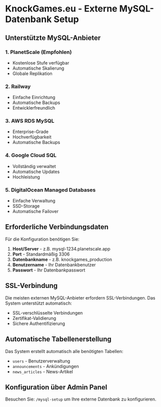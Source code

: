 # KnockGames.eu - Externe MySQL-Datenbank Setup

## Unterstützte MySQL-Anbieter

### 1. PlanetScale (Empfohlen)
- Kostenlose Stufe verfügbar
- Automatische Skalierung
- Globale Replikation

### 2. Railway
- Einfache Einrichtung
- Automatische Backups
- Entwicklerfreundlich

### 3. AWS RDS MySQL
- Enterprise-Grade
- Hochverfügbarkeit
- Automatische Backups

### 4. Google Cloud SQL
- Vollständig verwaltet
- Automatische Updates
- Hochleistung

### 5. DigitalOcean Managed Databases
- Einfache Verwaltung
- SSD-Storage
- Automatische Failover

## Erforderliche Verbindungsdaten

Für die Konfiguration benötigen Sie:

1. **Host/Server** - z.B. mysql-1234.planetscale.app
2. **Port** - Standardmäßig 3306
3. **Datenbankname** - z.B. knockgames_production
4. **Benutzername** - Ihr Datenbankbenutzer
5. **Passwort** - Ihr Datenbankpasswort

## SSL-Verbindung

Die meisten externen MySQL-Anbieter erfordern SSL-Verbindungen. Das System unterstützt automatisch:
- SSL-verschlüsselte Verbindungen
- Zertifikat-Validierung
- Sichere Authentifizierung

## Automatische Tabellenerstellung

Das System erstellt automatisch alle benötigten Tabellen:
- `users` - Benutzerverwaltung
- `announcements` - Ankündigungen
- `news_articles` - News-Artikel

## Konfiguration über Admin Panel

Besuchen Sie: `/mysql-setup` um Ihre externe Datenbank zu konfigurieren.